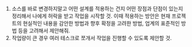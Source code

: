 1. 소스를 바로 변경하지말고 어떤 설계를 적용하는 건지 어떤 장점과 단점이 있는지 정리해서 나에게 허락을 받고 작업을 시작할 것. 이때 적용하는 방안은 현재 프로젝트의 현실적인 내용을 감안한 방법과 향후 확정을 고려한 방법, 업계의 표준적인 방법 등을 고려해서 제안해줘.
2. 작업량이 큰 경우 여러 테스크로 쪼개서 작업을 진행할 수 있도록 제안할 것.